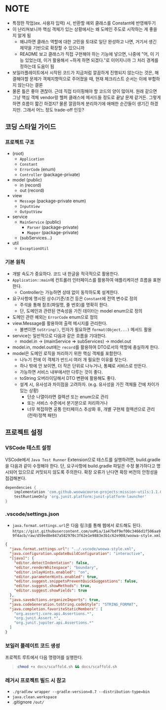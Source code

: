 # NOTE

- 특정한 작업(ex. 사용자 입력) 시, 반환할 예외 클래스를 Constant에 반영해두기
- 이 난리쳐보니까 핵심 객체가 있는 상황에서는 왜 도메인 주도로 시작하는 게 좋을지 알게 됨
  - 왜냐하면 클래스 역할에 대한 고민을 토대로 일단 완성하고 나면, 거기서 생긴 제약을 기반으로 확장할 수 있으니까
  - README 보고 클래스가 직접 구현해야 하는 기능에 넣으면, 나중에 "어, 이 기능 있었는데, 이거 활용해서 ~하게 하면 되겠다."로 이어지니까 그 처리 경계를 정하는데 도움이 됨
- 보일러플레이트에서 시작된 코드가 지금처럼 깔끔하게 진행되지 않는다는 것은, 해결해야할 문제가 객체지향적으로 주어졌을 때, 현재 체크리스트 순서는 이에 부합하지 않는다는 결론
- 물론 틀은 좋아 괜찮아. 근데 직접 타이핑해야 할 코드의 양이 많아져. 원래 같으면 그냥 핵심 객체 vendor랑 헬퍼 클래스에 메서드들 정도로 끝날 문제 같거든. 그렇게 하면 흐름이 짧긴 하겠지? 물론 깔끔하게 분리하기에 애매한 순간들이 생기긴 하겠지만. 그래서 어느 정도 trade-off 인듯?

## 코딩 스타일 가이드

### 프로젝트 구조

- (root)
  - `Application`
  - `Constant`
  - `ErrorCode` (enum)
  - `Controller` (package-private)
- model (public)
  - in (record)
  - out (record)
- view
  - `Message` (package-private enum)
  - `InputView`
  - `OutputView`
- service
  - `MainService` (public)
    - `Parser` (package-private)
    - `Mapper` (package-private)
  - (subServices...)
- util
  - `ExceptionUtil`

### 기본 원칙

- 개발 속도가 중요하다. 코드 내 한글을 적극적으로 활용한다.
- `Application::main`에 컨트롤러 인터페이스를 활용하여 애플리케이션 흐름을 표현한다.
  - Controller는 가능하면 상태 없이 동작하도록 설계한다.
- 요구사항에 명시된 상수/기준/조건 등은 `Constant`에 전역 변수로 정의
  - 주석을 통해 참조(파일명, 줄 번호)를 명확히 한다.
  - 단, 도메인과 관련된 연속성을 가진 데이터는 model enum으로 정의
- 도메인 관련 예외는 `ErrorCode` enum으로 정의
- view.Message를 활용하여 출력 메시지를 관리한다.
  - 불변이면 `toString()`, 인자가 필요하면 `format(Object...)` 메서드 활용
- service는 일반적으로 다음과 같은 흐름을 기대한다.
  - model.in -> (mainService => subServices) -> model.out
- model.in, model.out에는 `record`를 활용하여 DTO로서의 역할에 충실하게 한다.
- model은 도메인 로직을 처리하기 위한 핵심 객체를 포함한다.
  - 나누기 전에 이 객체가 반드시 여러 개 필요한 이유를 찾는다.
  - 하나 밖에 안 보이면, 더 작은 단위로 나누거나, 통쨰로 서비스로 만든다.
  - 가능하면 서비스 내부에서만 다루는 것이 좋다.
  - toString 오버라이딩해서 DTO 변환에 활용해도 좋다.
  - 설계 시, 유사성과 차이점을 고려하자.
    (e.g. 유사성을 가진 객체들 간에 차이가 있는 상황)
    - 단순 나열이라면 컬렉션 또는 enum으로 관리
    - 또는 서비스 수준에서 분기문으로 처리하거나
    - 너무 복잡하면 공통 인터페이스 추상화 후, 개별 구현체 컬렉션으로 관리 (전략/정책 패턴)

## 프로젝트 설정

### VSCode 테스트 설정

VSCode에서 `Java Test Runner` Extension으로 테스트를 실행하려면, build.gradle을 다음과 같이 수정해야 한다. 단, 요구사항에 build.gradle 파일은 수정 불가하다고 명시되어 있으므로 커밋되지 않도록 주의한다. 확장 오류가 난다면 확장 버전의 안정성을 점검해본다.

```groovy
dependencies {
    implementation 'com.github.woowacourse-projects:mission-utils:1.1.0'
    testRuntimeOnly 'org.junit.platform:junit-platform-launcher'
}
```

### .vscode/settings.json

- `java.format.settings.url`은 다음 링크를 통해 웹에서 로드해도 된다.
  `https://gist.githubusercontent.com/ooMia/1a47bdf9ef00c3466d1f506aa99f4acb/raw/d59ed8e847a582970c3f62e1e9883e3b1c62e908/woowa-style.xml`

```json
{
  "java.format.settings.url": "../.vscode/woowa-style.xml",
  "java.configuration.updateBuildConfiguration": "interactive",
  "[java]": {
    "editor.detectIndentation": false,
    "editor.renderWhitespace": "boundary",
    "editor.inlayHints.enabled": "on",
    "editor.parameterHints.enabled": true,
    "editor.suggest.snippetsPreventQuickSuggestions": false,
    "editor.suggest.showMethods": true,
    "editor.suggest.showFields": true
  },
  "java.saveActions.organizeImports": true,
  "java.codeGeneration.toString.codeStyle": "STRING_FORMAT",
  "java.completion.favoriteStaticMembers": [
    "org.assertj.core.api.Assertions.*",
    "org.junit.Assert.*",
    "org.junit.jupiter.api.Assertions.*"
  ]
}
```

### 보일러 플레이트 코드 생성

프로젝트 루트에서 다음 명령어를 실행한다.

> ```sh
> chmod +x docs/scaffold.sh && docs/scaffold.sh
> ```

### 레거시 프로젝트 빌드 시 참고

- `./gradlew wrapper --gradle-version=8.7 --distribution-type=bin`
- `java.clean.workspace`
- .gitignore `/out/`
